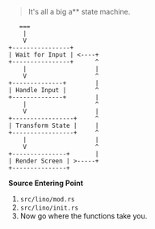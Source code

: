 > It's all a big a** state machine.

```
   ===
    |
    V
+----------------+
| Wait for Input | <----+
+----------------+      ^
    |                   |
    V                   ^
+--------------+        |
| Handle Input |        ^
+--------------+        |
    |                   ^
    V                   |
+-----------------+     ^
| Transform State |     |
+-----------------+     ^
    |                   |
    V                   ^
+---------------+       |
| Render Screen | >-----+
+---------------+
```

**Source Entering Point**
1. `src/lino/mod.rs`
2. `src/lino/init.rs`
3. Now go where the functions take you.

